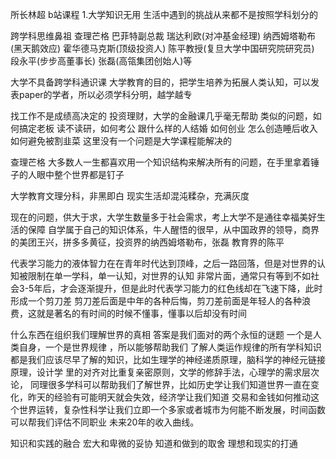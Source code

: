 所长林超 b站课程
1.大学知识无用
  生活中遇到的挑战从来都不是按照学科划分的
  
跨学科思维鼻祖 查理芒格    巴菲特副总裁
瑞达利欧(对冲基金经理)   纳西姆塔勒布(黑天鹅效应)  霍华德马克斯(顶级投资人)     陈平教授(复旦大学中国研究院研究员) 
  段永平(步步高董事长)  张磊(高瓴集团创始人)等


大学不具备跨学科通识课
大学教育的目的，把学生培养为拓展人类认知，可以发表paper的学者，所以必须学科分明，越学越专

找工作不是成绩高决定的
投资理财，大学的金融课几乎毫无帮助
类似的问题，如何搞定老板  读不读研，如何考公   跟什么样的人结婚 如何创业  怎么创造睡后收入
  如何避免被割韭菜  这里没有一个问题是大学课程能解决的
  
查理芒格  大多数人一生都喜欢用一个知识结构来解决所有的问题，在手里拿着锤子的人眼中整个世界都是钉子

大学教育文理分科，非黑即白     现实生活却混沌糅杂，充满灰度  

现在的问题，供大于求，大学生数量多于社会需求，考上大学不是通往幸福美好生活的保障
自学属于自己的知识体系，牛人醒悟的很早，从中国政界的领导，商界的美团王兴，拼多多黄征，投资界的纳西姆塔勒布，张磊
  教育界的陈平 
  
  
代表学习能力的液体智力在在青年时代达到顶峰，之后一路回落，但是对世界的认知被限制在单一学科，单一认知，对世界的认知
  非常片面，通常只有等到不如社会3-5年后，才会逐渐提升，但是此时代表学习能力的红色线却在飞速下降，此时形成一个剪刀差
  剪刀差后面是中年的各种后悔，剪刀差前面是年轻人的各种浪费，这就是著名的有时间的时候不懂事，懂事以后却没有时间
  
什么东西在组织我们理解世界的真相  答案是我们面对的两个永恒的谜题  一个是人类自身，一个是世界规律 ，所以能够帮助我们
  了解人类运作规律的所有学科知识都是我们应该尽早了解的知识，比如生理学的神经递质原理，脑科学的神经元链接原理，设计学
   里的对齐对比重复亲密原则，文学的修辞手法，心理学的需求层次论，
   同理很多学科可以帮助我们了解世界，比如历史学让我们知道世界一直在变化，昨天的经验有可能明天就会失效，经济学让我们知道
    交易和金钱如何推动这个世界运转，复杂性科学让我们立即一个多家或者城市为何能不断发展，时间函数可以帮我们评估不同职业
    未来20年的收入曲线。
 
知识和实践的融合   宏大和卑微的妥协  知道和做到的取舍  理想和现实的打通           